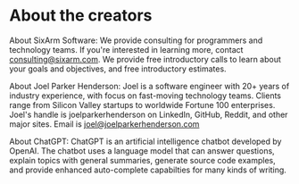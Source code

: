 # About the creators

About SixArm Software: We provide consulting for programmers and technology teams. If you're interested in learning more, contact consulting@sixarm.com. We provide free introductory calls to learn about your goals and objectives, and free introductory estimates.

About Joel Parker Henderson: Joel is a software engineer with 20+ years of industry experience, with focus on fast-moving technology teams. Clients range from Silicon Valley startups to worldwide Fortune 100 enterprises. Joel's handle is joelparkerhenderson on LinkedIn, GitHub, Reddit, and other major sites. Email is joel@joelparkerhenderson.com

About ChatGPT: ChatGPT is an artificial intelligence chatbot developed by OpenAI. The chatbot uses a language model that can answer questions, explain topics with general summaries, generate source code examples, and provide enhanced auto-complete capabilties for many kinds of writing.
